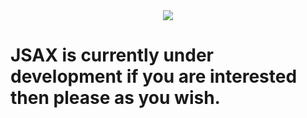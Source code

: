 <div align="center">
  <img src="https://user-images.githubusercontent.com/94694798/212715114-49c8929d-9c1d-4b5a-9a12-b6af1cf08b04.png">
</div>

# JSAX is currently under development if you are interested then please as you wish.





